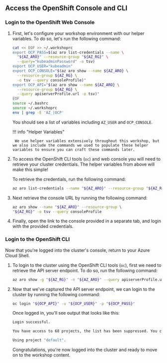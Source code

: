 ## Access the OpenShift Console and CLI

### Login to the OpenShift Web Console

1. First, let's configure your workshop environment with our helper variables. To do so, let's run the following command:

    ```bash
    cat << EOF >> ~/.workshoprc
    export OCP_PASS=$(az aro list-credentials --name \
      "${AZ_ARO}" --resource-group "${AZ_RG}" \
      --query="kubeadminPassword" -o tsv)
    export OCP_USER="kubeadmin"
    export OCP_CONSOLE="$(az aro show --name ${AZ_ARO} \
      --resource-group ${AZ_RG} \
      -o tsv --query consoleProfile)"
    export OCP_API="$(az aro show --name ${AZ_ARO} \
      --resource-group ${AZ_RG} \
      --query apiserverProfile.url -o tsv)"
    EOF
    source ~/.bashrc
    source ~/.workshoprc
    env | grep -E 'AZ_|OCP'
    ```

    You should see a list of variables including `AZ_USER` and `OCP_CONSOLE`.

    !!! info "Helper Variables"

        We use helper variables extensively throughout this workshop, but we also include the commands we used to populate these helper variables to ensure you can craft these commands later. 

1. To access the OpenShift CLI tools (`oc`) and web console you will need to retrieve your cluster credentials. The helper variables from above will make this simple!

    To retrieve the credentials, run the following command:

    ```bash
    az aro list-credentials --name "${AZ_ARO}" --resource-group "${AZ_RG}"
    ```

1. Next retrieve the console URL by running the following command:

    ```bash
    az aro show --name "${AZ_ARO}" --resource-group \
    "${AZ_RG}" -o tsv --query consoleProfile
    ```

1. Finally, open the link to the console provided in a separate tab, and login with the provided credentials. 

### Login to the OpenShift CLI

Now that you're logged into the cluster's console, return to your Azure Cloud Shell. 

1. To login to the cluster using the OpenShift CLI tools (`oc`), first we need to retrieve the API server endpoint. To do so, run the following command:

    ```bash
    az aro show -g "${AZ_RG}" -n "${AZ_ARO}" --query apiserverProfile.url -o tsv
    ```

1. Now that we've captured the API server endpoint, we can login to the cluster by running the following command:

    ```bash
    oc login "${OCP_API}" -u "${OCP_USER}" -p "${OCP_PASS}"
    ```

    Once logged in, you'll see output that looks like this:

    ```bash
    Login successful.

    You have access to 68 projects, the list has been suppressed. You can list all projects with 'oc projects'

    Using project "default".
    ```

    Congratulations, you're now logged into the cluster and ready to move on to the workshop content.